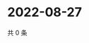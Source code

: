 # 2022-08-27

共 0 条

<!-- BEGIN WEIBO -->
<!-- 最后更新时间 Sat Aug 27 2022 19:00:57 GMT+0800 (China Standard Time) -->

<!-- END WEIBO -->
